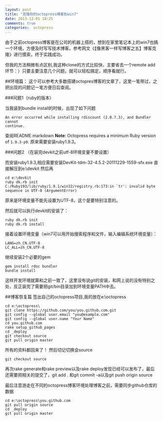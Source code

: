 ```yaml
---
layout: post
title: "克隆你的octopress博客到win7"
date: 2013-12-01 18:25
comments: true
categories:  octopress
---
```

由于之前octopress博客是在公司的机器上搭的，想到在家里笔记本上的win7也搞一个环境，方便及时写写技术博客。参考网文《【像黑客一样写博客之五】博客克隆》进行摸索，终于实践成功。

但我的方法稍微有点区别,我这种clone的方式比较快，主要省去一个remote add环节：）只要主要注意几个问题，就可以轻松搞定，顺序看就行。

<!-- more -->
##环境篇：
这个可以参考大多数搭建octopres博客的文章了，这里一笔带过，之把出现的问题记一笔方便日后查阅。

###问题1（ruby的版本）

当我装到bundle install的时候，出现了如下问题
```
An error occurred while installing rdiscount (2.0.7.3), and Bundler cannot
continue.
```
查阅README.markdown
**Note**: Octopress requires a minimum Ruby version of `1.9.3-p0`.
原来需要安装ruby1.9.3。


###问题2 （在装完devkit之前utf-8环境变量不要设置）

而安装ruby1.9.3,相应需要安装DevKit-tdm-32-4.5.2-20111229-1559-sfx.exe
直接解压到e:\devkit
然后再
```
cd e:\devkit
ruby dk.rb init
C:/Ruby193/lib/ruby/1.9.1/win32/registry.rb:173:in `tr': invalid byte sequence in UTF-8 (ArgumentError)
```
原来是环境变量不能先设置为UTF-8，这个是要特别注意的。

然后就可以执行devkit的安装了：
```
ruby dk.rb init
ruby dk.rb install
```
接着设置环境变量（win7可以用开始搜索程序和文件，输入编辑系统环境变量）：
```
LANG=zh_CN.UTF-8
LC_ALL=zh_CN.UTF-8
```

继续安装2个必要的gem
```
gem install rdoc bundler
bundle install
```
这样开发环境就算和之前一致了，这里没有说git的安装，和网上说的没有特别之处，反正装完了需要把git/bin目录加到环境变量PATH中去。


##博客恢复篇
签出自己的octopress项目,我的放在e:\octopress
```
cd e:\octopress\
git clone https://github.com/you/you.github.com.git
git config --global user.email "you@example.com"
git config --global user.name "Your Name"
cd you.github.com
rake setup_github_pages
cd _deploy
git checkout source
git pull origin master
```
所有的资料都回来了！
然后切记切换会source
```
git checkout source
```
再次rake generate和rake preview以及rake deploy发现已经可以发布了，最后还需要把相关的提交了，git add . 和git commit -a以及git push origin source

最后注意游走在不同的octopress博客环境处理博客之前，需要同步github仓库的数据
```
cd e:\octopress\you.github.com 
git pull origin source 
cd _deploy  
git pull origin master  
```
